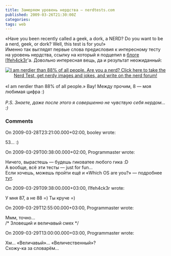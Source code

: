 ```yaml
---
title: Замеряем уровень нердства — nerdtests.com
published: 2009-03-26T21:30:00Z
categories: 
tags: web
---
```


«Have you been recently called a geek, a dork, a NERD? Do you want to be a nerd, geek, or dork? Well, this test is for you!»<br />Именно так выглядят первые слова предисловия к интересному тесту на уровень нердства, ссылку на который я подцепил в <a href="http://l1feh4ck3r.blogspot.com/">блоге l1feh4ck3r</a>'а.<a name='more'></a> Довольно интересная вещь, да и результат неожиданный:<center><a href="http://www.nerdtests.com/ft_nq.php"><img src="http://www.nerdtests.com/images/ft/nq/a9316c49e5.gif" alt="I am nerdier than 88% of all people. Are you a nerd? Click here to take the Nerd Test, get nerdy images and jokes, and write on the nerd forum!"></a></center><br />«I am nerdier than 88% of all people.» Вау! Между прочим, 8 — моя любимая цифра :)<br /><br /><i>P.S. Знаете, даже после этого я совершенно не чувствую себя нердом… :)</i>

<h3 id='hakyll-convert-comments-title'>Comments</h3>
<div class='hakyll-convert-comment'>
<p class='hakyll-convert-comment-date'>On 2009-03-28T23:21:00.000+02:00, booley wrote:</p>
<p class='hakyll-convert-comment-body'>
53... :)
</p>
</div>

<div class='hakyll-convert-comment'>
<p class='hakyll-convert-comment-date'>On 2009-03-29T00:38:00.000+02:00, Programmaster wrote:</p>
<p class='hakyll-convert-comment-body'>
Ничего, вырастешь — будешь гиковатее любого гика :D<BR/>А вообще, всё эти тесты — just for fun…<BR/>Если хочешь, можешь пройти ещё и «Which OS are you?» — подробнее <A HREF="http://debiania.blogspot.com/2008/08/which-os-are-you.html" REL="nofollow">тут</A>.
</p>
</div>

<div class='hakyll-convert-comment'>
<p class='hakyll-convert-comment-date'>On 2009-03-29T09:38:00.000+03:00, l1feh4ck3r wrote:</p>
<p class='hakyll-convert-comment-body'>
У мня 87, а не 88 =) Ты круче =)
</p>
</div>

<div class='hakyll-convert-comment'>
<p class='hakyll-convert-comment-date'>On 2009-03-29T12:55:00.000+03:00, Programmaster wrote:</p>
<p class='hakyll-convert-comment-body'>
Ммм, точно…<BR/>/* Зловещий и величавый смех */
</p>
</div>

<div class='hakyll-convert-comment'>
<p class='hakyll-convert-comment-date'>On 2009-03-29T13:00:00.000+03:00, Programmaster wrote:</p>
<p class='hakyll-convert-comment-body'>
Хм… «Величавый»… «Величественный»?<BR/>Схожу-ка за словарём…
</p>
</div>



